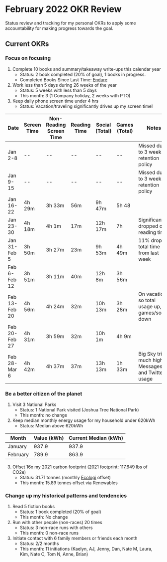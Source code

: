 # February 2022 OKR Review

Status review and tracking for my personal OKRs to apply some accountability for making progress towards the goal.

## Current OKRs

### Focus on focusing
1. Complete 10 books and summary/takeaway write-ups this calendar year
    * Status: 2 book completed (20% of goal), 1 books in progress.
    * Completed Books Since Last Time: [Endure](/archive/books/endure.md)
2. Work less than 5 days during 26 weeks of the year
    * Status: 5 weeks with less than 5 days 
    * This month: 3 (1 Company holiday, 2 weeks with PTO)
3. Keep daily phone screen time under 4 hrs
    * Status: Vacation/traveling significantly drives up my screen time!
 
|Date|Screen Time|Non-Reading Screen Time|Reading Time|Social (Total)|Games (Total)|Notes|
  |------|------|------|------|------|------|------|
  | Jan 2-8 | -- | -- | -- | -- | -- | Missed due to 3 week retention policy |
  | Jan 9-15 | -- | -- | -- | -- | -- | Missed due to 3 week retention policy |
  | Jan 16-22 | 4h 29m | 3h 33m | 56m | 9h 47m | 5h 48 | |
  | Jan 23-30 | 4h 18m | 4h 1m | 17m | 12h 17m | 7h | Significantly dropped off reading time | 
  | Jan 31-Feb 5 | 3h 50m | 3h 27m | 23m | 9h 53m | 4h 49m | 11% drop in total time from last week | 
  | Feb 6-Feb 12 | 3h 51m | 3h 11m | 40m | 12h 8m | 3h 56m | |
  | Feb 13-Feb 20 | 4h 56m | 4h 24m | 32m | 10h 13m | 3h 28m | On vacation so total usage up, games/social down | 
  | Feb 20-Feb 27 | 4h 31m | 3h 59m | 32m | 10h 1m | 4h 9m | | 
  | Feb 28-Mar 6 | 4h 42m | 4h 37m | 37m | 13h 13m | 1h 33m | Big Sky trip, much higher Messages and Twitter usage |
 

### Be a better citizen of the planet
1. Visit 3 National Parks
    * Status: 1 National Park visited (Joshua Tree National Park)
    * This month: no change
2. Keep median monthly energy usage for my household under 620kWh
    * Status: Median above 620kWh 

|Month|Value (kWh)|Current Median (kWh)|
|------|------|------|
|January|937.9|937.9|
|February|789.9|863.9|


3. Offset 16x my 2021 carbon footprint (2021 footprint: 117,649 lbs of CO2e)  
    * Status: 31.71 tonnes (monthly [Ecologi](https://ecologi.com) offset)
    * This month: 15.89 tonnes offset via Renewables

### Change up my historical patterns and tendencies 
1. Read 5 fiction books
    * Status: 1 book completed (20% of goal)
    * This month: No change
2. Run with other people (non-races) 20 times
    * Status: 3 non-race runs with others 
    * This month: 0 non-race runs
3. Initiate contact with 6 family members or friends each month
    * Status: 2/2 months 
    * This month: 11 initiations (Kaelyn, AJ, Jenny, Dan, Nate M, Laura, Kim, Nate C, Tom N, Anne, Brian)
